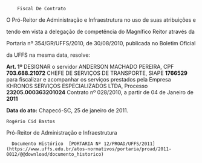         Fiscal De Contrato  

O Pró-Reitor de Administração e Infraestrutura no uso de suas atribuições e

 tendo em vista a delegação de competência do Magnífico Reitor através da

 Portaria nº 354/GR/UFFS/2010, de 30/08/2010, publicada no Boletim Oficial

 da UFFS na mesma data, resolve:

 **Art. 1º** DESIGNAR o servidor ANDERSON MACHADO PEREIRA, CPF **703.688.21072** CHEFE DE SERVIÇOS DE TRANSPORTE, SIAPE **1766529** para fiscalizar e acompanhar os serviços prestados pela Empresa KHRONOS SERVIÇOS ESPECIALIZADOS LTDA, Processo **23205.000363201024** Contrato nº 028/2010, a partir de 04 de Janeiro de **2011**

  

   **Data do ato:** Chapecó-SC, 25 de janeiro de 2011.   
 

    Rogério Cid Bastos   
 Pró-Reitor de Administração e Infraestrutura 

      Documento Histórico  [PORTARIA Nº 12/PROAD/UFFS/2011](https://www.uffs.edu.br/atos-normativos/portaria/proad/2011-0012/@@download/documento_historico)     
      
